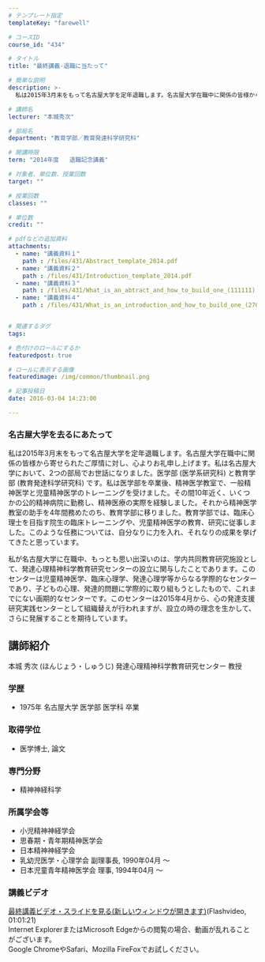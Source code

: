 ```yaml
---
# テンプレート指定
templateKey: "farewell"

# コースID
course_id: "434"

# タイトル
title: "最終講義-退職に当たって"

# 簡単な説明
description: >-
  私は2015年3月末をもって名古屋大学を定年退職します。名古屋大学在職中に関係の皆様から寄せられたご厚情に対し、心よりお礼申し上げます。私は名古屋大学において、2つの部局でお世話になりました。医学...

# 講師名
lecturer: "本城秀次"

# 部局名
department: "教育学部／教育発達科学研究科"

# 開講時限
term: "2014年度	退職記念講義"

# 対象者、単位数、授業回数
target: ""

# 授業回数
classes: ""

# 単位数
credit: ""

# pdfなどの追加資料
attachments: 
  - name: "講義資料１" 
    path : /files/431/Abstract_template_2014.pdf
  - name: "講義資料２" 
    path : /files/431/Introduction_template_2014.pdf
  - name: "講義資料３" 
    path : /files/431/What_is_an_abtract_and_how_to_build_one_(111111).pdf
  - name: "講義資料４" 
    path : /files/431/What_is_an_introduction_and_how_to_build_one_(270112).pdf


# 関連するタグ
tags:

# 色付けのロールにするか
featuredpost: true

# ロールに表示する画像
featuredimage: /img/common/thumbnail.png

# 記事投稿日
date: 2016-03-04 14:23:00

---
```

### 名古屋大学を去るにあたって 

私は2015年3月末をもって名古屋大学を定年退職します。名古屋大学在職中に関係の皆様から寄せられたご厚情に対し、心よりお礼申し上げます。私は名古屋大学において、2つの部局でお世話になりました。医学部 (医学系研究科) と教育学部 (教育発達科学研究科) です。私は医学部を卒業後、精神医学教室で、一般精神医学と児童精神医学のトレーニングを受けました。その間10年近く、いくつかの公的精神病院に勤務し、精神医療の実際を経験しました。それから精神医学教室の助手を4年間務めたのち、教育学部に移りました。教育学部では、臨床心理士を目指す院生の臨床トレーニングや、児童精神医学の教育、研究に従事しました。このような任務については、自分なりに力を入れ、それなりの成果を挙げてきたと思っています。 

私が名古屋大学に在職中、もっとも思い出深いのは、学内共同教育研究施設として、発達心理精神科学教育研究センターの設立に関与したことであります。このセンターは児童精神医学、臨床心理学、発達心理学等からなる学際的なセンターであり、子どもの心理、発達的問題に学際的に取り組もうとしたもので、これまでにない画期的なセンターです。このセンターは2015年4月から、心の発達支援研究実践センターとして組織替えが行われますが、設立の時の理念を生かして、さらに発展することを期待しています。
## 講師紹介

本城 秀次 (ほんじょう・しゅうじ) 発達心理精神科学教育研究センター 教授

### 学歴

  * 1975年 名古屋大学 医学部 医学科 卒業

### 取得学位

  * 医学博士, 論文

### 専門分野

  * 精神神経科学

### 所属学会等

  * 小児精神神経学会
  * 思春期・青年期精神医学会
  * 日本精神神経学会
  * 乳幼児医学・心理学会 副理事長, 1990年04月 ～ 
  * 日本児童青年精神医学会 理事, 1994年04月 〜
### 講義ビデオ

[最終講義ビデオ・スライドを見る(新しいウィンドウが開きます)](http://nuvideo.media.nagoya-u.ac.jp/embed/03780a75165cfb3187905d33beeccc562c279122)(Flashvideo, 01:01:21)  
Internet ExplorerまたはMicrosoft Edgeからの閲覧の場合、動画が乱れることがございます。  
Google ChromeやSafari、Mozilla FireFoxでお試しください。